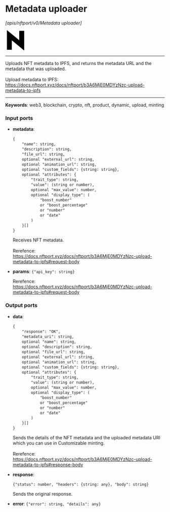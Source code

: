# Metadata uploader

_[apis/nftport/v0/Metadata uploader]_

![icon](</assets/icons/352b98b2-6df6-4a21-93e1-a31cf5b9311d.png>)

---

Uploads NFT metadata to IPFS, and returns the metadata URL and the metadata that was uploaded.<br>
<br>
Upload metadata to IPFS:<br>
https://docs.nftport.xyz/docs/nftport/b3A6MjE0MDYzNzc-upload-metadata-to-ipfs<br>

---

__Keywords__: web3, blockchain, crypto, nft, product, dynamic, upload, minting

### Input ports

* __metadata__: 
    ```
    {
        "name": string,
        "description": string,
        "file_url": string,
        optional "external_url": string,
        optional "animation_url": string,
        optional "custom_fields": {string: string},
        optional "attributes": {
            "trait_type": string,
            "value": (string or number),
            optional "max_value": number,
            optional "display_type": (
                "boost_number"
                or "boost_percentage"
                or "number"
                or "date"
            )
        }[]
    }
    ```

    Receives NFT metadata.<br>
    <br>
    Rerefence:<br>
    https://docs.nftport.xyz/docs/nftport/b3A6MjE0MDYzNzc-upload-metadata-to-ipfs#request-body<br>


* __params__: ` {"api_key": string} `

    Rerefence:<br>
    https://docs.nftport.xyz/docs/nftport/b3A6MjE0MDYzNzc-upload-metadata-to-ipfs#request-body<br>

### Output ports

* __data__: 
    ```
    {
        "response": "OK",
        "metadata_uri": string,
        optional "name": string,
        optional "description": string,
        optional "file_url": string,
        optional "external_url": string,
        optional "animation_url": string,
        optional "custom_fields": {string: string},
        optional "attributes": {
            "trait_type": string,
            "value": (string or number),
            optional "max_value": number,
            optional "display_type": (
                "boost_number"
                or "boost_percentage"
                or "number"
                or "date"
            )
        }[]
    }
    ```

    Sends the details of the NFT metadata and the uploaded metadata URI which you can use in Customizable minting.<br>
    <br>
    Rerefence:<br>
    https://docs.nftport.xyz/docs/nftport/b3A6MjE0MDYzNzc-upload-metadata-to-ipfs#response-body<br>


* __response__: 
    ```
    {"status": number, "headers": {string: any}, "body": string}
    ```

    Sends the original response.<br>


* __error__: ` {"error": string, "details": any} `

